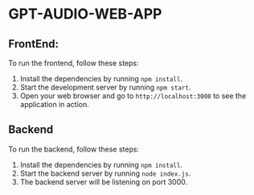# GPT-AUDIO-WEB-APP

## FrontEnd: 
To run the frontend, follow these steps:
1. Install the dependencies by running `npm install`.
2. Start the development server by running `npm start`.
3. Open your web browser and go to `http://localhost:3000` to see the application in action.

## Backend
To run the backend, follow these steps:
1. Install the dependencies by running `npm install`.
2. Start the backend server by running `node index.js`.
3. The backend server will be listening on port 3000.
